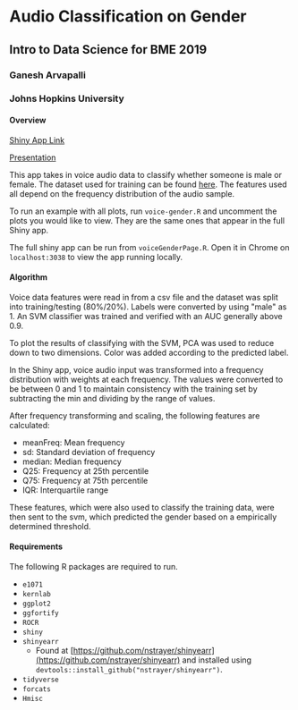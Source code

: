 # Audio Classification on Gender

## Intro to Data Science for BME 2019
### Ganesh Arvapalli
### Johns Hopkins University

#### Overview

[Shiny App Link](https://ganesh-arvapalli.shinyapps.io/audioclassif/)

[Presentation](https://docs.google.com/presentation/d/1tIIDQlvHgTi3TzhHWPvTA08pGONDpQzKkPwrH3-1RP0/edit?usp=sharing)

This app takes in voice audio data to classify whether someone is male or female. The dataset used for training can be found [here](https://www.kaggle.com/primaryobjects/voicegender). The features used all depend on the frequency distribution of the audio sample.

To run an example with all plots, run `voice-gender.R` and uncomment the plots you would like to view. They are the same ones that appear in the full Shiny app.

The full shiny app can be run from `voiceGenderPage.R`. Open it in Chrome on `localhost:3038` to view the app running locally.

#### Algorithm

Voice data features were read in from a csv file and the dataset was split into training/testing (80%/20%). Labels were converted by using "male" as 1. An SVM classifier was trained and verified with an AUC generally above 0.9.

To plot the results of classifying with the SVM, PCA was used to reduce down to two dimensions. Color was added according to the predicted label.

In the Shiny app, voice audio input was transformed into a frequency distribution with weights at each frequency. The values were converted to be between 0 and 1 to maintain consistency with the training set by subtracting the min and dividing by the range of values.

After frequency transforming and scaling, the following features are calculated:

- meanFreq: Mean frequency
- sd: Standard deviation of frequency 
- median: Median frequency
- Q25: Frequency at 25th percentile
- Q75: Frequency at 75th percentile
- IQR: Interquartile range

These features, which were also used to classify the training data, were then sent to the svm, which predicted the gender based on a empirically determined threshold.


#### Requirements

The following R packages are required to run.

- `e1071`
- `kernlab`
- `ggplot2`
- `ggfortify`
- `ROCR`
- `shiny`
- `shinyearr`
  - Found at [https://github.com/nstrayer/shinyearr](https://github.com/nstrayer/shinyearr) and installed using `devtools::install_github("nstrayer/shinyearr")`.
- `tidyverse`
- `forcats`
- `Hmisc`